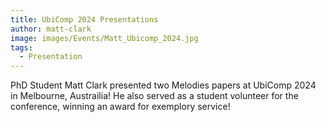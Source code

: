 ```yaml
---
title: UbiComp 2024 Presentations
author: matt-clark
image: images/Events/Matt_Ubicomp_2024.jpg
tags:
  - Presentation
---
```


PhD Student Matt Clark presented two Melodies papers at UbiComp 2024 in Melbourne, Austrailia! He also served as a student volunteer for the conference, winning an award for exemplory service!